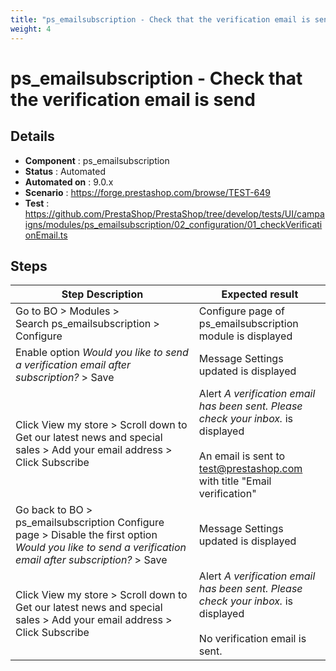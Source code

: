 ```yaml
---
title: "ps_emailsubscription - Check that the verification email is send"
weight: 4
---
```


# ps_emailsubscription - Check that the verification email is send
## Details
* **Component** : ps_emailsubscription
* **Status** : Automated
* **Automated on** : 9.0.x
* **Scenario** : https://forge.prestashop.com/browse/TEST-649
* **Test** : https://github.com/PrestaShop/PrestaShop/tree/develop/tests/UI/campaigns/modules/ps_emailsubscription/02_configuration/01_checkVerificationEmail.ts

## Steps
| Step Description | Expected result |
| ----- | ----- |
| Go to BO > Modules > Search ps_emailsubscription > Configure | Configure page of ps_emailsubscription module is displayed |
| Enable option _Would you like to send a verification email after subscription?_ > Save | Message Settings updated is displayed |
| Click View my store > Scroll down to Get our latest news and special sales > Add your email address > Click Subscribe | Alert _A verification email has been sent. Please check your inbox._ is displayed<br><br>An email is sent to test@prestashop.com with title "Email verification" |
| Go back to BO > ps_emailsubscription Configure page > Disable the first option _Would you like to send a verification email after subscription?_ > Save | Message Settings updated is displayed |
| Click View my store > Scroll down to Get our latest news and special sales > Add your email address > Click Subscribe | Alert _A verification email has been sent. Please check your inbox._ is displayed<br><br>No verification email is sent. |
